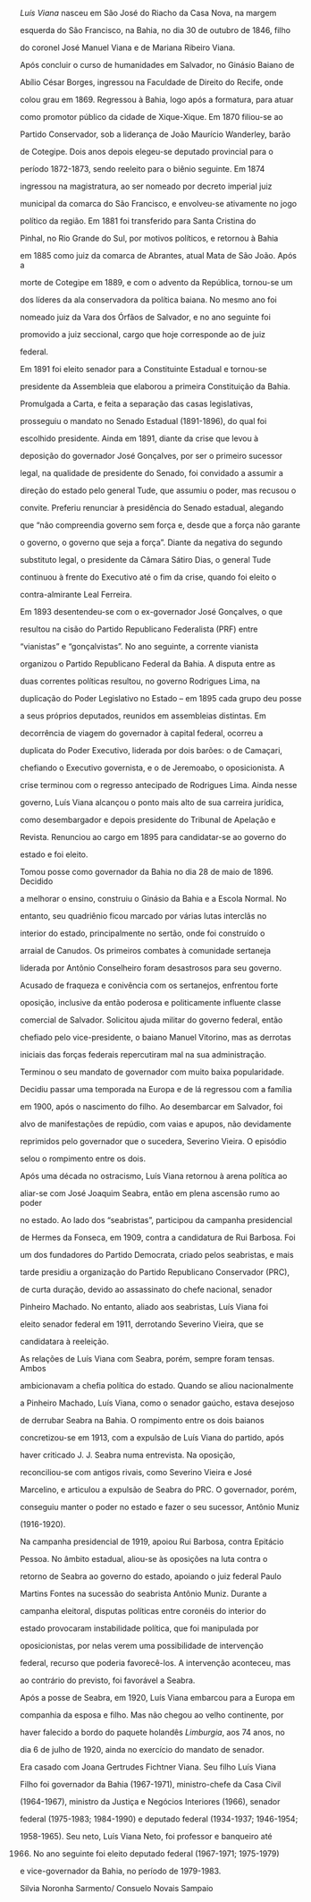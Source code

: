 

*Luís Viana* nasceu em São José do Riacho da Casa Nova, na margem

esquerda do São Francisco, na Bahia, no dia 30 de outubro de 1846, filho

do coronel José Manuel Viana e de Mariana Ribeiro Viana.



Após concluir o curso de humanidades em Salvador, no Ginásio Baiano de

Abílio César Borges, ingressou na Faculdade de Direito do Recife, onde

colou grau em 1869. Regressou à Bahia, logo após a formatura, para atuar

como promotor público da cidade de Xique-Xique. Em 1870 filiou-se ao

Partido Conservador, sob a liderança de João Maurício Wanderley, barão

de Cotegipe. Dois anos depois elegeu-se deputado provincial para o

período 1872-1873, sendo reeleito para o biênio seguinte. Em 1874

ingressou na magistratura, ao ser nomeado por decreto imperial juiz

municipal da comarca do São Francisco, e envolveu-se ativamente no jogo

político da região. Em 1881 foi transferido para Santa Cristina do

Pinhal, no Rio Grande do Sul, por motivos políticos, e retornou à Bahia

em 1885 como juiz da comarca de Abrantes, atual Mata de São João. Após a

morte de Cotegipe em 1889, e com o advento da República, tornou-se um

dos líderes da ala conservadora da política baiana. No mesmo ano foi

nomeado juiz da Vara dos Órfãos de Salvador, e no ano seguinte foi

promovido a juiz seccional, cargo que hoje corresponde ao de juiz

federal.



Em 1891 foi eleito senador para a Constituinte Estadual e tornou-se

presidente da Assembleia que elaborou a primeira Constituição da Bahia.

Promulgada a Carta, e feita a separação das casas legislativas,

prosseguiu o mandato no Senado Estadual (1891-1896), do qual foi

escolhido presidente. Ainda em 1891, diante da crise que levou à

deposição do governador José Gonçalves, por ser o primeiro sucessor

legal, na qualidade de presidente do Senado, foi convidado a assumir a

direção do estado pelo general Tude, que assumiu o poder, mas recusou o

convite. Preferiu renunciar à presidência do Senado estadual, alegando

que “não compreendia governo sem força e, desde que a força não garante

o governo, o governo que seja a força”. Diante da negativa do segundo

substituto legal, o presidente da Câmara Sátiro Dias, o general Tude

continuou à frente do Executivo até o fim da crise, quando foi eleito o

contra-almirante Leal Ferreira.



Em 1893 desentendeu-se com o ex-governador José Gonçalves, o que

resultou na cisão do Partido Republicano Federalista (PRF) entre

“vianistas” e “gonçalvistas”. No ano seguinte, a corrente vianista

organizou o Partido Republicano Federal da Bahia. A disputa entre as

duas correntes políticas resultou, no governo Rodrigues Lima, na

duplicação do Poder Legislativo no Estado – em 1895 cada grupo deu posse

a seus próprios deputados, reunidos em assembleias distintas. Em

decorrência de viagem do governador à capital federal, ocorreu a

duplicata do Poder Executivo, liderada por dois barões: o de Camaçari,

chefiando o Executivo governista, e o de Jeremoabo, o oposicionista. A

crise terminou com o regresso antecipado de Rodrigues Lima. Ainda nesse

governo, Luís Viana alcançou o ponto mais alto de sua carreira jurídica,

como desembargador e depois presidente do Tribunal de Apelação e

Revista. Renunciou ao cargo em 1895 para candidatar-se ao governo do

estado e foi eleito.



Tomou posse como governador da Bahia no dia 28 de maio de 1896. Decidido

a melhorar o ensino, construiu o Ginásio da Bahia e a Escola Normal. No

entanto, seu quadriênio ficou marcado por várias lutas interclãs no

interior do estado, principalmente no sertão, onde foi construído o

arraial de Canudos. Os primeiros combates à comunidade sertaneja

liderada por Antônio Conselheiro foram desastrosos para seu governo.

Acusado de fraqueza e conivência com os sertanejos, enfrentou forte

oposição, inclusive da então poderosa e politicamente influente classe

comercial de Salvador. Solicitou ajuda militar do governo federal, então

chefiado pelo vice-presidente, o baiano Manuel Vitorino, mas as derrotas

iniciais das forças federais repercutiram mal na sua administração.



Terminou o seu mandato de governador com muito baixa popularidade.

Decidiu passar uma temporada na Europa e de lá regressou com a família

em 1900, após o nascimento do filho. Ao desembarcar em Salvador, foi

alvo de manifestações de repúdio, com vaias e apupos, não devidamente

reprimidos pelo governador que o sucedera, Severino Vieira. O episódio

selou o rompimento entre os dois.



Após uma década no ostracismo, Luís Viana retornou à arena política ao

aliar-se com José Joaquim Seabra, então em plena ascensão rumo ao poder

no estado. Ao lado dos “seabristas”, participou da campanha presidencial

de Hermes da Fonseca, em 1909, contra a candidatura de Rui Barbosa. Foi

um dos fundadores do Partido Democrata, criado pelos seabristas, e mais

tarde presidiu a organização do Partido Republicano Conservador (PRC),

de curta duração, devido ao assassinato do chefe nacional, senador

Pinheiro Machado. No entanto, aliado aos seabristas, Luís Viana foi

eleito senador federal em 1911, derrotando Severino Vieira, que se

candidatara à reeleição.



As relações de Luís Viana com Seabra, porém, sempre foram tensas. Ambos

ambicionavam a chefia política do estado. Quando se aliou nacionalmente

a Pinheiro Machado, Luís Viana, como o senador gaúcho, estava desejoso

de derrubar Seabra na Bahia. O rompimento entre os dois baianos

concretizou-se em 1913, com a expulsão de Luís Viana do partido, após

haver criticado J. J. Seabra numa entrevista. Na oposição,

reconciliou-se com antigos rivais, como Severino Vieira e José

Marcelino, e articulou a expulsão de Seabra do PRC. O governador, porém,

conseguiu manter o poder no estado e fazer o seu sucessor, Antônio Muniz

(1916-1920).



Na campanha presidencial de 1919, apoiou Rui Barbosa, contra Epitácio

Pessoa. No âmbito estadual, aliou-se às oposições na luta contra o

retorno de Seabra ao governo do estado, apoiando o juiz federal Paulo

Martins Fontes na sucessão do seabrista Antônio Muniz. Durante a

campanha eleitoral, disputas políticas entre coronéis do interior do

estado provocaram instabilidade política, que foi manipulada por

oposicionistas, por nelas verem uma possibilidade de intervenção

federal, recurso que poderia favorecê-los. A intervenção aconteceu, mas

ao contrário do previsto, foi favorável a Seabra.



Após a posse de Seabra, em 1920, Luís Viana embarcou para a Europa em

companhia da esposa e filho. Mas não chegou ao velho continente, por

haver falecido a bordo do paquete holandês *Limburgia*, aos 74 anos, no

dia 6 de julho de 1920, ainda no exercício do mandato de senador.



Era casado com Joana Gertrudes Fichtner Viana. Seu filho Luís Viana

Filho foi governador da Bahia (1967-1971), ministro-chefe da Casa Civil

(1964-1967), ministro da Justiça e Negócios Interiores (1966), senador

federal (1975-1983; 1984-1990) e deputado federal (1934-1937; 1946-1954;

1958-1965). Seu neto, Luís Viana Neto, foi professor e banqueiro até

1966. No ano seguinte foi eleito deputado federal (1967-1971; 1975-1979)

e vice-governador da Bahia, no período de 1979-1983.



Silvia Noronha Sarmento/ Consuelo Novais Sampaio



